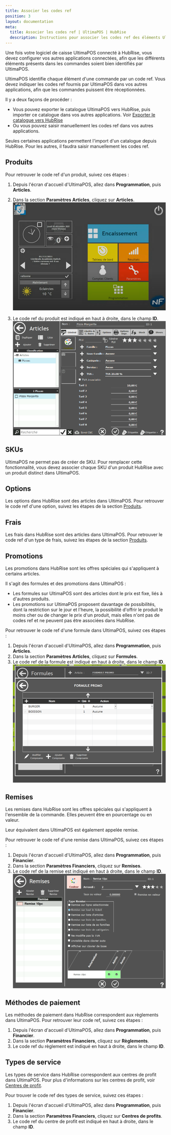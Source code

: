 ```yaml
---
title: Associer les codes ref
position: 3
layout: documentation
meta:
  title: Associer les codes ref | UltimaPOS | HubRise
  description: Instructions pour associer les codes ref des éléments UltimaPOS avec d'autres applications connectées à HubRise pour la synchronisation des données.
---
```


Une fois votre logiciel de caisse UltimaPOS connecté à HubRise, vous devez configurer vos autres applications connectées, afin que les différents éléments présents dans les commandes soient bien identifiés par UltimaPOS.

UltimaPOS identifie chaque élément d'une commande par un code ref. Vous devez indiquer les codes ref fournis par UltimaPOS dans vos autres applications, afin que les commandes puissent être réceptionnées.

Il y a deux façons de procéder :

- Vous pouvez exporter le catalogue UltimaPOS vers HubRise, puis importer ce catalogue dans vos autres applications. Voir [Exporter le catalogue vers HubRise](menu)
- Ou vous pouvez saisir manuellement les codes ref dans vos autres applications.

Seules certaines applications permettent l'import d'un catalogue depuis HubRise. Pour les autres, il faudra saisir manuellement les codes ref.

## Produits

Pour retrouver le code ref d'un produit, suivez ces étapes :

1. Depuis l'écran d'accueil d'UltimaPOS, allez dans **Programmation**, puis **Articles**.
2. Dans la section **Paramètres Articles**, cliquez sur **Articles**.
   ![Connexion à HubRise - Accueil UltimaPOS](../images/001-fr-ultimapos-accueil.png)

3. Le code ref du produit est indiqué en haut à droite, dans le champ **ID**.
   ![Associer les codes ref - Articles](../images/005-fr-ultimapos-articles-article.png)

## SKUs

UltimaPOS ne permet pas de créer de SKU. Pour remplacer cette fonctionnalité, vous devez associer chaque SKU d'un produit HubRise avec un produit distinct dans UltimaPOS.

## Options

Les options dans HubRise sont des articles dans UltimaPOS.
Pour retrouver le code ref d'une option, suivez les étapes de la section [Produits](#produits).

## Frais

Les frais dans HubRise sont des articles dans UltimaPOS.
Pour retrouver le code ref d'un type de frais, suivez les étapes de la section [Produits](#produits).

## Promotions

Les promotions dans HubRise sont les offres spéciales qui s'appliquent à certains articles.

Il s'agit des formules et des promotions dans UltimaPOS :

- Les formules sur UltimaPOS sont des articles dont le prix est fixe, liés à d'autres produits.
- Les promotions sur UltimaPOS proposent davantage de possibilités, dont la restriction sur le jour et l'heure, la possibilité d'offrir le produit le moins cher ou de changer le prix d'un produit, mais elles n'ont pas de codes ref et ne peuvent pas être associées dans HubRise.

Pour retrouver le code ref d'une formule dans UltimaPOS, suivez ces étapes :

1. Depuis l'écran d'accueil d'UltimaPOS, allez dans **Programmation**, puis **Articles**.
2. Dans la section **Paramètres Articles**, cliquez sur **Formules**.
3. Le code ref de la formule est indiqué en haut à droite, dans le champ **ID**.
   ![Associer les codes ref - Formules](../images/008-fr-ultimapos-formules.png)

## Remises

Les remises dans HubRise sont les offres spéciales qui s'appliquent à l'ensemble de la commande. Elles peuvent être en pourcentage ou en valeur.

Leur équivalent dans UltimaPOS est également appelée remise.

Pour retrouver le code ref d'une remise dans UltimaPOS, suivez ces étapes :

1. Depuis l'écran d'accueil d'UltimaPOS, allez dans **Programmation**, puis **Financier**.
2. Dans la section **Paramètres Financiers**, cliquez sur **Remises**.
3. Le code ref de la remise est indiqué en haut à droite, dans le champ **ID**.
   ![Associer les codes ref - Remises](../images/007-fr-ultimapos-remise.png)

## Méthodes de paiement

Les méthodes de paiement dans HubRise correspondent aux règlements dans UltimaPOS. Pour retrouver leur code ref, suivez ces étapes :

1. Depuis l'écran d'accueil d'UltimaPOS, allez dans **Programmation**, puis **Financier**.
2. Dans la section **Paramètres Financiers**, cliquez sur **Règlements**.
3. Le code ref du règlement est indiqué en haut à droite, dans le champ **ID**.

## Types de service

Les types de service dans HubRise correspondent aux centres de profit dans UltimaPOS. Pour plus d'informations sur les centres de profit, voir [Centres de profit](plateformes-livraison-repas#centres-de-profit).

Pour trouver le code ref des types de service, suivez ces étapes :

1. Depuis l'écran d'accueil d'UltimaPOS, allez dans **Programmation**, puis **Financier**.
2. Dans la section **Paramètres Financiers**, cliquez sur **Centres de profits**.
3. Le code ref du centre de profit est indiqué en haut à droite, dans le champ **ID**.
